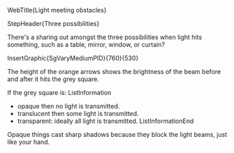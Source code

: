 WebTitle{Light meeting obstacles}

StepHeader{Three possibilities}

There's a sharing out amongst the three possibilities when light hits something, such as a table, mirror, window, or curtain?

InsertGraphic{SgVaryMediumPID}{760}{530}

The height of the orange arrows shows the brightness of the beam before and after it hits the grey square.

If the grey square is:
ListInformation
- opaque then no light is transmitted.
- translucent then some light is transmitted.
- transparent: ideally all light is transmitted.
ListInformationEnd

Opaque things cast sharp shadows because they block the light beams, just like your hand.

